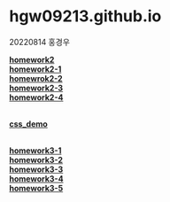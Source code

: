 # hgw09213.github.io
20220814 홍경우

[**homework2**](https://hgw09213.github.io/homeworkex.html)<br>
[**homework2-1**](https://hgw09213.github.io/homework2-1.html)<br>
[**homewrok2-2**](https://hgw09213.github.io/Table.html)<br>
[**homework2-3**](https://hgw09213.github.io/TwoColum.html)<br>
[**homework2-4**](https://hgw09213.github.io/Image.html)<br><br>

[**css_demo**](https://hgw09213.github.io/css_demo.html)<br><br>

[**homework3-1**](https://hgw09213.github.io/h1.png)<br>
[**homework3-2**](https://hgw09213.github.io/h2.png)<br>
[**homework3-3**](https://hgw09213.github.io/h3.png)<br>
[**homework3-4**](https://hgw09213.github.io/h4.png)<br>
[**homework3-5**](https://hgw09213.github.io/h5-1.png)<br>
